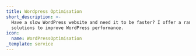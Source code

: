 ```yaml
---
title: Wordpress Optimisation
short_description: >-
  Have a slow WordPress website and need it to be faster? I offer a range
  solutions to improve WordPress performance.
icon:
  name: WordPressOptimisation
_template: service
---
```




